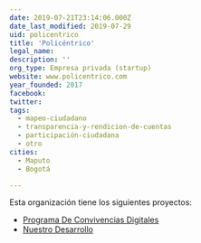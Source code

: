 ```yaml
---
date: 2019-07-21T23:14:06.000Z
date_last_modified: 2019-07-29
uid: policentrico
title: 'Policéntrico'
legal_name: 
description: ''
org_type: Empresa privada (startup)
website: www.policentrico.com
year_founded: 2017
facebook: 
twitter: 
tags:
  - mapeo-ciudadano
  - transparencia-y-rendicion-de-cuentas
  - participación-ciudadana
  - otro
cities: 
  - Maputo
  - Bogotá

---
```


Esta organización tiene los siguientes proyectos:

- [Programa De Convivencias Digitales](/proyectos/programa-de-convivencias-digitales)
- [Nuestro Desarrollo](/proyectos/nuestro-desarrollo)
